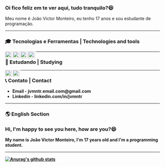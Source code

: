 <h3>
  <strong>Oi fico feliz em te ver aqui, tudo tranquilo?</strong>😄
</h3>  

<p>Meu nome é João Victor Monteiro, eu tenho 17 anos e sou estudante de programação. </p>

---

<h3>
  🎓 Tecnologias e Ferramentas | Technologies and tools
</h3>

  <img height="22" width="22" src="https://cdn.jsdelivr.net/npm/simple-icons@v3/icons/visualstudiocode.svg" alt="Visual Studio Code Icon" align="left"/>
  <img height="22" width="22" src="https://cdn.jsdelivr.net/npm/simple-icons@v3/icons/html5.svg" alt="HTML Icon" align="left"/>
  <img height="22" width="22" src="https://cdn.jsdelivr.net/npm/simple-icons@v3/icons/css3.svg" alt="CSS Icon" align="left"/>
  <img height="22" width="22" src="https://cdn.jsdelivr.net/npm/simple-icons@v3/icons/javascript.svg" alt="Javascript Icon" align="left"/>
  
--- 


<h3>
  📖 Estudando | Studying
</h3>

  <img height="22" width="22" src="https://cdn.jsdelivr.net/npm/simple-icons@v3/icons/node-dot-js.svg" alt='Node.JS Icon' align="left"/>
  <img height="22" width="22" src="https://cdn.jsdelivr.net/npm/simple-icons@v3/icons/react.svg" alt='React Icon' align="left"/>


---

<h3>
 📞 Contato | Contact
</h3>
<ul>
  <li><strong>Email -<strong> jvmntr.email.com@gmail.com</li>
  <li><strong>Linkedin -<strong> linkedin.com/in/jvmntr</li>
</ul>

---

<h3>
 🌎 English Section
</h3>

<h3>
  <strong>Hi, I'm happy to see you here, how are you?</strong>😄
</h3>  

<p>My name is João Victor Monteiro, I'm 17 years old and I'm a programming student. </p>

---

[![Anurag's github stats](https://github-readme-stats.vercel.app/api?username=jvmntr)](https://github.com/anuraghazra/github-readme-stats)

<!--
**Jvmntr/Jvmntr** is a ✨ _special_ ✨ repository because its `README.md` (this file) appears on your GitHub profile.

Here are some ideas to get you started:

- 🔭 I’m currently working on ...
- 🌱 I’m currently learning ...
- 👯 I’m looking to collaborate on ...
- 🤔 I’m looking for help with ...
- 💬 Ask me about ...
- 📫 How to reach me: ...
- 😄 Pronouns: ...
- ⚡ Fun fact: ...
-->
